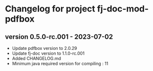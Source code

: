 # Changelog for project fj-doc-mod-pdfbox

## version 0.5.0-rc.001 - 2023-07-02
* Update pdfbox version to 2.0.29
* Update fj-doc version to 1.1.0-rc.001
* Added CHANGELOG.md
* Minimum java required version for compiling : 11